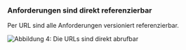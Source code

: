 ### Anforderungen sind direkt referenzierbar
Per URL sind alle Anforderungen versioniert referenzierbar.

![Abbildung 4: Die URLs sind direkt abrufbar][directReference]

[directReference]: TODOPATHFitnesseReferenzenAufAnforderungen.png "Abbildung 4: Die URLs sind direkt abrufbar"
